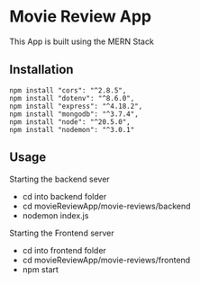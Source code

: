 # Movie Review App

This App is built using the MERN Stack

## Installation

```npm
npm install "cors": "^2.8.5",
npm install "dotenv": "^8.6.0",
npm install "express": "^4.18.2",
npm install "mongodb": "^3.7.4",
npm install "node": "^20.5.0",
npm install "nodemon": "^3.0.1"
```

## Usage

Starting the backend sever
 - cd into backend folder
 - cd movieReviewApp/movie-reviews/backend
 - nodemon index.js

Starting the Frontend server
 - cd into frontend folder
 - cd movieReviewApp/movie-reviews/frontend 
 - npm start

